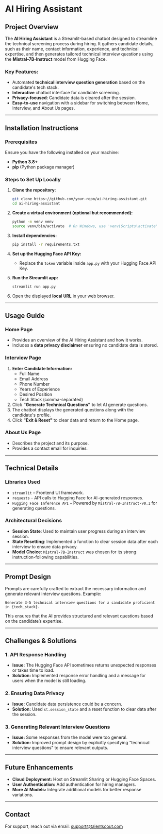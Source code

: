 # AI Hiring Assistant

## Project Overview
The **AI Hiring Assistant** is a Streamlit-based chatbot designed to streamline the technical screening process during hiring. It gathers candidate details, such as their name, contact information, experience, and technical expertise, and then generates tailored technical interview questions using the **Mistral-7B-Instruct** model from Hugging Face.

### Key Features:
- Automated **technical interview question generation** based on the candidate's tech stack.
- **Interactive** chatbot interface for candidate screening.
- **Privacy-focused**: Candidate data is cleared after the session.
- **Easy-to-use** navigation with a sidebar for switching between Home, Interview, and About Us pages.

---

## Installation Instructions
### Prerequisites
Ensure you have the following installed on your machine:
- **Python 3.8+**
- **pip** (Python package manager)

### Steps to Set Up Locally
1. **Clone the repository:**
   ```sh
   git clone https://github.com/your-repo/ai-hiring-assistant.git
   cd ai-hiring-assistant
   ```
2. **Create a virtual environment (optional but recommended):**
   ```sh
   python -m venv venv
   source venv/bin/activate  # On Windows, use 'venv\Scripts\activate'
   ```
3. **Install dependencies:**
   ```sh
   pip install -r requirements.txt
   ```
4. **Set up the Hugging Face API Key:**
   - Replace the `token` variable inside `app.py` with your Hugging Face API Key.
   
5. **Run the Streamlit app:**
   ```sh
   streamlit run app.py
   ```
6. Open the displayed **local URL** in your web browser.

---

## Usage Guide
### Home Page
- Provides an overview of the AI Hiring Assistant and how it works.
- Includes a **data privacy disclaimer** ensuring no candidate data is stored.

### Interview Page
1. **Enter Candidate Information:**
   - Full Name
   - Email Address
   - Phone Number
   - Years of Experience
   - Desired Position
   - Tech Stack (comma-separated)
2. Click **"Generate Technical Questions"** to let AI generate questions.
3. The chatbot displays the generated questions along with the candidate's profile.
4. Click **"Exit & Reset"** to clear data and return to the Home page.

### About Us Page
- Describes the project and its purpose.
- Provides a contact email for inquiries.

---

## Technical Details
### Libraries Used
- `streamlit` – Frontend UI framework.
- `requests` – API calls to Hugging Face for AI-generated responses.
- `Hugging Face Inference API` – Powered by `Mistral-7B-Instruct-v0.1` for generating questions.

### Architectural Decisions
- **Session State**: Used to maintain user progress during an interview session.
- **State Resetting**: Implemented a function to clear session data after each interview to ensure data privacy.
- **Model Choice**: `Mistral-7B-Instruct` was chosen for its strong instruction-following capabilities.

---

## Prompt Design
Prompts are carefully crafted to extract the necessary information and generate relevant interview questions. Example:
```plaintext
Generate 3-5 technical interview questions for a candidate proficient in {tech_stack}.
```
This ensures that the AI provides structured and relevant questions based on the candidate’s expertise.

---

## Challenges & Solutions
### 1. API Response Handling
- **Issue:** The Hugging Face API sometimes returns unexpected responses or takes time to load.
- **Solution:** Implemented response error handling and a message for users when the model is still loading.

### 2. Ensuring Data Privacy
- **Issue:** Candidate data persistence could be a concern.
- **Solution:** Used `st.session_state` and a reset function to clear data after the session.

### 3. Generating Relevant Interview Questions
- **Issue:** Some responses from the model were too general.
- **Solution:** Improved prompt design by explicitly specifying "technical interview questions" to ensure relevant outputs.

---

## Future Enhancements
- **Cloud Deployment:** Host on Streamlit Sharing or Hugging Face Spaces.
- **User Authentication:** Add authentication for hiring managers.
- **More AI Models:** Integrate additional models for better response variations.

---

## Contact
For support, reach out via email: [support@talentscout.com](mailto:bmanipreetham@gmail.com)

